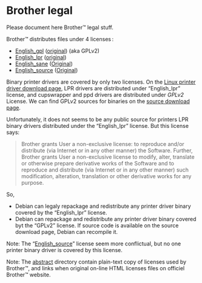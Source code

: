 Brother legal
=============

Please document here Brother™ legal stuff.

Brother™ distributes files under 4 licenses :

* [English_gpl](abstract/English_gpl) ([original](http://www.brother.com/agreement/English_gpl/agree.html)) (aka GPLv2)
* [English_lpr](abstract/English_lpr) ([original](http://www.brother.com/agreement/English_lpr/agree.html))
* [English_sane](abstract/English_sane) ([Original](http://www.brother.com/agreement/English_sane/agree.html))
* [English_source](abstract/English_source) ([Original](http://www.brother.com/agreement/English_source/agree.html))

Binary printer drivers are covered by only two licenses. On the [Linux printer driver download page](http://welcome.solutions.brother.com/bsc/public_s/id/linux/en/download_prn.html), LPR drivers are distributed under “English_lpr” license, and cupswrapper and ppd drivers are distributed under _GPLv2_ License. We can find GPLv2 sources for binaries on the [source download page](http://welcome.solutions.brother.com/bsc/public_s/id/linux/en/download_src.html).

Unfortunately, it does not seems to be any public source for printers LPR binary drivers distributed under the “English_lpr” license. But this license says:

> Brother grants User a non-exclusive license: to reproduce and/or distribute (via Internet or in any other manner) the Software. Further, Brother grants User a non-exclusive license to modify, alter, translate or otherwise prepare derivative works of the Software and to reproduce and distribute (via Internet or in any other manner) such modification, alteration, translation or other derivative works for any purpose.

So,

* Debian can legaly repackage and redistribute any printer driver binary covered by the “English_lpr” license.
* Debian can repackage and redistribute any printer driver binary covered byt the “GPLv2” license. If source code is available on the source download page, Debian can recompile it.

Note: The “[English_source](http://www.brother.com/agreement/English_source/agree.html)” license seem more conflictual, but no one printer binary driver is covered by this license.

Note: The [abstract](abstract/) directory contain plain-text copy of licenses used by Brother™, and links when original on-line HTML licenses files on officiel Brother™ website.
